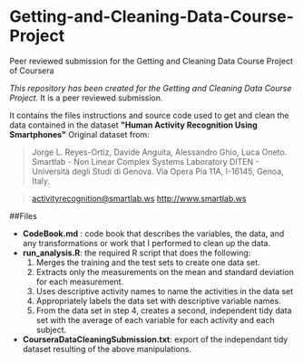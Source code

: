 # Getting-and-Cleaning-Data-Course-Project
Peer reviewed submission for the Getting and Cleaning Data Course Project of Coursera

*This repository has been created for the Getting and Cleaning Data Course Project.*
It is a peer reviewed submission.

It contains the files instructions and source code used to get and clean the data contained in the dataset **"Human Activity Recognition Using Smartphones"**
Original dataset from:
> Jorge L. Reyes-Ortiz, Davide Anguita, Alessandro Ghio, Luca Oneto.
> Smartlab - Non Linear Complex Systems Laboratory
> DITEN - Università degli Studi di Genova.
> Via Opera Pia 11A, I-16145, Genoa, Italy.

> <activityrecognition@smartlab.ws>
> <http://www.smartlab.ws>

##Files
- **CodeBook.md** : code book that describes the variables, the data, and any transformations or work that I performed to clean up the data.
- **run_analysis.R**: the required R script that does the following: 
	1. Merges the training and the test sets to create one data set.
	2. Extracts only the measurements on the mean and standard deviation for each measurement. 
	3. Uses descriptive activity names to name the activities in the data set
	4. Appropriately labels the data set with descriptive variable names. 
	5. From the data set in step 4, creates a second, independent tidy data set with the average of each variable for each activity and each subject.
- **CourseraDataCleaningSubmission.txt**: export of the independant tidy dataset resulting of the above manipulations.


